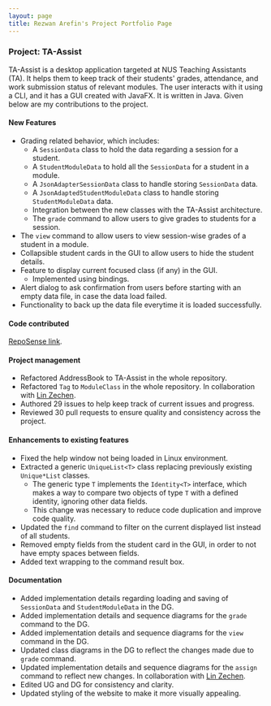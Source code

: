```yaml
---
layout: page
title: Rezwan Arefin's Project Portfolio Page
---
```


### Project: TA-Assist
TA-Assist is a desktop application targeted at NUS Teaching Assistants (TA). It helps them to keep track of their students' grades, attendance, and work submission status of relevant modules.
The user interacts with it using a CLI, and it has a GUI created with JavaFX. It is written in Java.
Given below are my contributions to the project.

#### New Features 
* Grading related behavior, which includes: 
    * A `SessionData` class to hold the data regarding a session for a student.
    * A `StudentModuleData` to hold all the `SessionData` for a student in a module.  
    * A `JsonAdapterSessionData` class to handle storing `SessionData` data.
    * A `JsonAdaptedStudentModuleData` class to handle storing `StudentModuleData` data.
    * Integration between the new classes with the TA-Assist architecture.
    * The `grade` command to allow users to give grades to students for a session.
* The `view` command to allow users to view session-wise grades of a student in a module.
* Collapsible student cards in the GUI to allow users to hide the student details.
* Feature to display current focused class (if any) in the GUI. 
  * Implemented using bindings. 
* Alert dialog to ask confirmation from users before starting with an empty data file, in case the data load failed.
* Functionality to back up the data file everytime it is loaded successfully.

#### Code contributed 
[RepoSense link](https://nus-cs2103-ay2223s1.github.io/tp-dashboard/?search=RezwanArefin01&breakdown=true).

#### Project management 
* Refactored AddressBook to TA-Assist in the whole repository. 
* Refactored `Tag` to `ModuleClass` in the whole repository. In collaboration with [Lin Zechen](/docs/team/bubbl3t.md).
* Authored 29 issues to help keep track of current issues and progress.
* Reviewed 30 pull requests to ensure quality and consistency across the project.

#### Enhancements to existing features 
* Fixed the help window not being loaded in Linux environment.
* Extracted a generic `UniqueList<T>` class replacing previously existing `Unique*List` classes.
    * The generic type `T` implements the `Identity<T>` interface, which makes a way to compare two objects of type `T` with a defined identity, ignoring other data fields.    
    * This change was necessary to reduce code duplication and improve code quality.
* Updated the `find` command to filter on the current displayed list instead of all students. 
* Removed empty fields from the student card in the GUI, in order to not have empty spaces between fields. 
* Added text wrapping to the command result box.

#### Documentation 
* Added implementation details regarding loading and saving of `SessionData` and `StudentModuleData` in the DG.
* Added implementation details and sequence diagrams for the `grade` command to the DG. 
* Added implementation details and sequence diagrams for the `view` command in the DG.
* Updated class diagrams in the DG to reflect the changes made due to `grade` command.
* Updated implementation details and sequence diagrams for the `assign` command to reflect new changes. In collaboration with [Lin Zechen](/docs/team/bubbl3t.md).
* Edited UG and DG for consistency and clarity. 
* Updated styling of the website to make it more visually appealing. 

